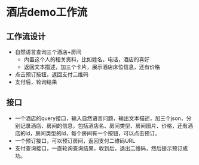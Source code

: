# 酒店demo工作流

## 工作流设计

- 自然语言查询三个酒店+房间
  - 内置这个人的相关资料，比如姓名，电话，酒店的喜好
  - 返回文本描述，加三个卡片，展示酒店床位信息，还有价格
- 点击预订按钮，返回支付二维码
- 支付后，轮询结果

## 接口

- 一个酒店的query接口，输入自然语言问题，输出文本描述，加三个json，分别记录酒店、房间的信息，包括酒店名、房间类型、房间图片、价格，还有酒店的id，房间类型的id，每个房间有一个按钮，可以点击预订。
- 一个预订接口，可以预订房间，返回支付二维码URL
- 支付查询接口，一直轮询查询结果，收到后，退出二维码，然后提示预订成功。

